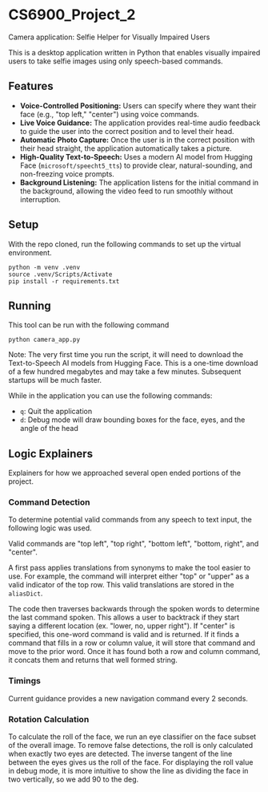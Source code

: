 # CS6900_Project_2
Camera application: Selfie Helper for Visually Impaired Users

This is a desktop application written in Python that enables visually impaired users to take selfie images using only speech-based commands.

## Features

- **Voice-Controlled Positioning:** Users can specify where they want their face (e.g., "top left," "center") using voice commands.
- **Live Voice Guidance:** The application provides real-time audio feedback to guide the user into the correct position and to level their head.
- **Automatic Photo Capture:** Once the user is in the correct position with their head straight, the application automatically takes a picture.
- **High-Quality Text-to-Speech:** Uses a modern AI model from Hugging Face (`microsoft/speecht5_tts`) to provide clear, natural-sounding, and non-freezing voice prompts.
- **Background Listening:** The application listens for the initial command in the background, allowing the video feed to run smoothly without interruption.


## Setup
With the repo cloned, run the following commands to set up the virtual environment.

```
python -m venv .venv
source .venv/Scripts/Activate
pip install -r requirements.txt
```


## Running
This tool can be run with the following command

```
python camera_app.py
```
Note: The very first time you run the script, it will need to download the Text-to-Speech AI models from Hugging Face. This is a one-time download of a few hundred megabytes and may take a few minutes. Subsequent startups will be much faster.



While in the application you can use the following commands:
- `q`: Quit the application
- `d`: Debug mode will draw bounding boxes for the face, eyes, and the angle of the head

## Logic Explainers
Explainers for how we approached several open ended portions of the project.

### Command Detection
To determine potential valid commands from any speech to text input, the following logic was used.

Valid commands are "top left", "top right", "bottom left", "bottom, right", and "center". 

A first pass applies translations from synonyms to make the tool easier to use. For example, the command will interpret either "top" or "upper" as a valid indicator of the top row. This valid translations are stored in the `aliasDict`. 

The code then traverses backwards through the spoken words to determine the last command spoken. This allows a user to backtrack if they start saying a different location (ex. "lower, no, upper right"). If "center" is specified, this one-word command is valid and is returned. If it finds a command that fills in a row or column value, it will store that command and move to the prior word. Once it has found both a row and column command, it concats them and returns that well formed string.


### Timings
Current guidance provides a new navigation command every 2 seconds.


### Rotation Calculation
To calculate the roll of the face, we run an eye classifier on the face subset of the overall image. To remove false detections, the roll is only calculated when exactly two eyes are detected. The inverse tangent of the line between the eyes gives us the roll of the face. For displaying the roll value in debug mode, it is more intuitive to show the line as dividing the face in two vertically, so we add 90 to the deg.

